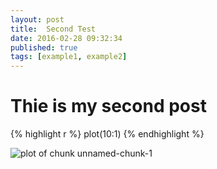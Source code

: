 ```yaml
---
layout: post
title:  Second Test
date: 2016-02-28 09:32:34
published: true
tags: [example1, example2]
---
```


# Thie is my second post


{% highlight r %}
plot(10:1)
{% endhighlight %}

![plot of chunk unnamed-chunk-1](/knitr-jekyllfigure/source/second-test/2016-02-28-second-test/unnamed-chunk-1-1.png)
